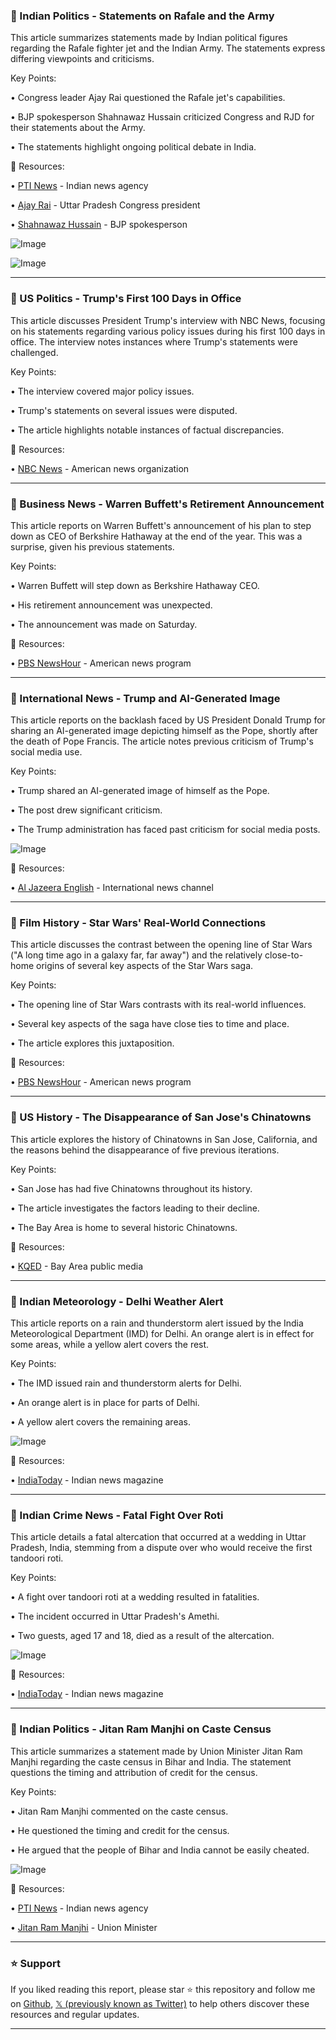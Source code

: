 ### 🤖 Indian Politics - Statements on Rafale and the Army

This article summarizes statements made by Indian political figures regarding the Rafale fighter jet and the Indian Army.  The statements express differing viewpoints and criticisms.

Key Points:

• Congress leader Ajay Rai questioned the Rafale jet's capabilities.


• BJP spokesperson Shahnawaz Hussain criticized Congress and RJD for their statements about the Army.


• The statements highlight ongoing political debate in India.


🔗 Resources:

• [PTI News](https://x.com/PTI_News) - Indian news agency


• [Ajay Rai](https://x.com/kashikirai) - Uttar Pradesh Congress president


• [Shahnawaz Hussain](https://x.com/ShahnawazBJP) - BJP spokesperson


![Image](https://pbs.twimg.com/amplify_video_thumb/1919227805755404288/img/wJUOYCU_TVscaM3A.jpg)

![Image](https://pbs.twimg.com/amplify_video_thumb/1919226617718874113/img/1xTQm1VKVr1_KWnO.jpg)


---

### 🤖 US Politics - Trump's First 100 Days in Office

This article discusses President Trump's interview with NBC News, focusing on his statements regarding various policy issues during his first 100 days in office.  The interview notes instances where Trump's statements were challenged.

Key Points:

• The interview covered major policy issues.


• Trump's statements on several issues were disputed.


• The article highlights notable instances of factual discrepancies.


🔗 Resources:

• [NBC News](https://x.com/NBCNews) - American news organization


---

### 🤖 Business News - Warren Buffett's Retirement Announcement

This article reports on Warren Buffett's announcement of his plan to step down as CEO of Berkshire Hathaway at the end of the year.  This was a surprise, given his previous statements.

Key Points:

• Warren Buffett will step down as Berkshire Hathaway CEO.


• His retirement announcement was unexpected.


• The announcement was made on Saturday.


🔗 Resources:

• [PBS NewsHour](https://x.com/NewsHour) - American news program


---

### 🤖 International News - Trump and AI-Generated Image

This article reports on the backlash faced by US President Donald Trump for sharing an AI-generated image depicting himself as the Pope, shortly after the death of Pope Francis.  The article notes previous criticism of Trump's social media use.

Key Points:

• Trump shared an AI-generated image of himself as the Pope.


• The post drew significant criticism.


• The Trump administration has faced past criticism for social media posts.


![Image](https://pbs.twimg.com/amplify_video_thumb/1919033048026296320/img/QwA4-6Kq0BCw9XIn.jpg)

🔗 Resources:

• [Al Jazeera English](https://x.com/AJEnglish) - International news channel


---

### 🤖 Film History - Star Wars' Real-World Connections

This article discusses the contrast between the opening line of Star Wars ("A long time ago in a galaxy far, far away") and the relatively close-to-home origins of several key aspects of the Star Wars saga.


Key Points:

• The opening line of Star Wars contrasts with its real-world influences.


• Several key aspects of the saga have close ties to time and place.


• The article explores this juxtaposition.


🔗 Resources:

• [PBS NewsHour](https://x.com/NewsHour) - American news program


---

### 🤖 US History - The Disappearance of San Jose's Chinatowns

This article explores the history of Chinatowns in San Jose, California, and the reasons behind the disappearance of five previous iterations.

Key Points:

• San Jose has had five Chinatowns throughout its history.


• The article investigates the factors leading to their decline.


• The Bay Area is home to several historic Chinatowns.


🔗 Resources:

• [KQED](https://x.com/KQED) - Bay Area public media


---

### 🤖 Indian Meteorology - Delhi Weather Alert

This article reports on a rain and thunderstorm alert issued by the India Meteorological Department (IMD) for Delhi.  An orange alert is in effect for some areas, while a yellow alert covers the rest.


Key Points:

• The IMD issued rain and thunderstorm alerts for Delhi.


• An orange alert is in place for parts of Delhi.


• A yellow alert covers the remaining areas.



![Image](https://pbs.twimg.com/media/GqH1cQ5bIAASZjR?format=jpg&name=small)

🔗 Resources:

• [IndiaToday](https://x.com/IndiaToday) - Indian news magazine


---

### 🤖 Indian Crime News - Fatal Fight Over Roti

This article details a fatal altercation that occurred at a wedding in Uttar Pradesh, India, stemming from a dispute over who would receive the first tandoori roti.


Key Points:

• A fight over tandoori roti at a wedding resulted in fatalities.


• The incident occurred in Uttar Pradesh's Amethi.


• Two guests, aged 17 and 18, died as a result of the altercation.



![Image](https://pbs.twimg.com/media/GqHrkklawAAy-oN?format=jpg&name=small)

🔗 Resources:

• [IndiaToday](https://x.com/IndiaToday) - Indian news magazine


---

### 🤖 Indian Politics - Jitan Ram Manjhi on Caste Census

This article summarizes a statement made by Union Minister Jitan Ram Manjhi regarding the caste census in Bihar and India.  The statement questions the timing and attribution of credit for the census.


Key Points:

• Jitan Ram Manjhi commented on the caste census.


• He questioned the timing and credit for the census.


• He argued that the people of Bihar and India cannot be easily cheated.


![Image](https://pbs.twimg.com/amplify_video_thumb/1919067039123357696/img/jcAxSG9YtNYrKuob.jpg)

🔗 Resources:

• [PTI News](https://x.com/PTI_News) - Indian news agency


• [Jitan Ram Manjhi](https://x.com/jitanrmanjhi) - Union Minister


---

### ⭐️ Support

If you liked reading this report, please star ⭐️ this repository and follow me on [Github](https://github.com/Drix10), [𝕏 (previously known as Twitter)](https://x.com/DRIX_10_) to help others discover these resources and regular updates.

---